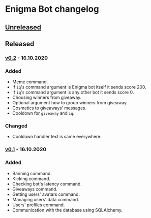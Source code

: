 # Enigma Bot changelog

## [Unreleased]

## Released

### [v0.2] - 16.10.2020
### Added
- Meme command.
- If `iq`'s command argument is Enigma bot itself it sends score 200.
- If `iq`'s command argument is any other bot it sends score 0.
- Choosing winners from giveaway.
- Optional argument how to group winners from giveaway.
- Cosmetics to giveaways' messages.
- Cooldown for `giveaway` and `iq`.
### Changed
- Cooldown handler text is same everywhere.

### [v0.1] - 16.10.2020
### Added
- Banning command.
- Kicking command.
- Checking bot's latency command.
- Giveaways command.
- Getting users' avatars command.
- Managing users' data command.
- Users' profiles command.
- Communication with the database using SQLAlchemy.


[Unreleased]: https://github.com/AnonymousX86/Enigma-Bot/compare/v1.0...HEAD
[v0.2]: https://github.com/AnonymousX86/Enigma-Bot/releases/tag/v0.2
[v0.1]: https://github.com/AnonymousX86/Enigma-Bot/releases/tag/v0.1

